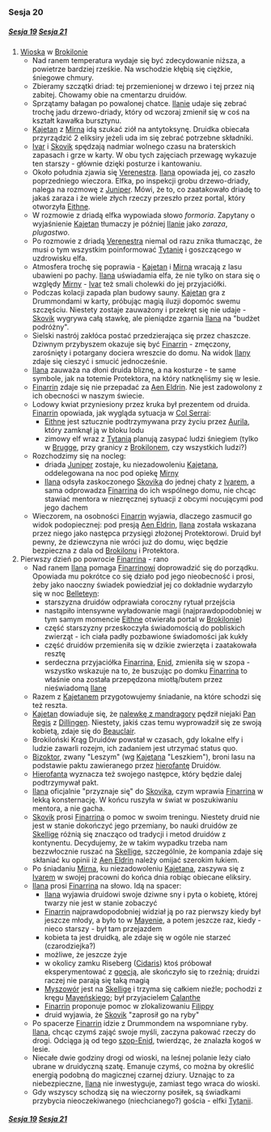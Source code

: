 ### Sesja 20
##### [Sesja 19](#sesja-019) [Sesja 21](#sesja-021)
1. [Wioska](#l_wioska) w [Brokilonie](#l_brokilon)
    - Nad ranem temperatura wydaje się być zdecydowanie niższa, a powietrze bardziej rześkie. Na wschodzie kłębią się ciężkie, śniegowe chmury.
    - Zbieramy szczątki driad: tej przemienionej w drzewo i tej przez nią zabitej. Chowamy obie na cmentarzu druidów.
    - Sprzątamy bałagan po powalonej chatce. [Ilanie](#g_ilana) udaje się zebrać trochę jadu drzewo-driady, który od wczoraj zmienił się w coś na kształt kawałka bursztynu.
    - [Kajetan](#g_kajetan) z [Mirną](#p_mirna) idą szukać ziół na antytoksynę. Druidka obiecała przyrządzić 2 eliksiry jeżeli uda im się zebrać potrzebne składniki.
    - [Ivar](#p_ivar) i [Skovik](#p_skovik) spędzają nadmiar wolnego czasu na braterskich zapasach i grze w karty. W obu tych zajęciach przewagę wykazuje ten starszy - głównie dzięki posturze i kantowaniu.
    - Około południa zjawia się [Verenestra](#p_verenestra). [Ilana](#g_ilana) opowiada jej, co zaszło poprzedniego wieczora. Elfka, po inspekcji grobu drzewo-driady, nalega na rozmowę z [Juniper](#p_juniper). Mówi, że to, co zaatakowało driadę to jakaś zaraza i że wiele złych rzeczy przeszło przez portal, który otworzyła [Eithne](#p_eithne).
    - W rozmowie z driadą elfka wypowiada słowo *formoria*. Zapytany o wyjaśnienie [Kajetan](#g_kajetan) tłumaczy je później [Ilanie](#g_ilana) jako *zaraza*, *plugastwo*.
    - Po rozmowie z driadą [Verenestra](#p_verenestra) niemal od razu znika tłumacząc, że musi o tym wszystkim poinformować [Tytanię](#p_tytania) i goszczącego w uzdrowisku elfa.
    - Atmosfera trochę się poprawia - [Kajetan](#g_kajetan) i [Mirna](#p_mirna) wracają z lasu ubawieni po pachy. [Ilana](#g_ilana) uświadamia elfa, że nie tylko on stara się o względy [Mirny](#p_mirna) - [Ivar](#p_ivar) też smali cholewki do jej przyjaciółki.
    - Podczas kolacji zapada plan budowy sauny. [Kajetan](#g_kajetan) gra z Drummondami w karty, próbując magią iluzji dopomóc swemu szczęściu. Niestety zostaje zauważony i przekręt się nie udaje - [Skovik](#p_skovik) wygrywa całą stawkę, ale pieniądze zgarnia [Ilana](#g_ilana) na "budżet podróżny".
    - Sielski nastrój zakłóca postać przedzierająca się przez chaszcze. Dziwnym przybyszem okazuje się być [Finarrin](#p_druid_finarrin) - zmęczony, zarośnięty i potargany dociera wreszcie do domu. Na widok [Ilany](#g_ilana) zdaje się cieszyć i smucić jednocześnie.
    - [Ilana](#g_ilana) zauważa na dłoni druida bliznę, a na kosturze - te same symbole, jak na totemie Protektora, na który natknęliśmy się w lesie.
    - [Finarrin](#p_druid_finarrin) zdaje się nie przepadać za [Aen Eldrin](#r_aen_eldrin). Nie jest zadowolony z ich obecności w naszym świecie.
    - Lodowy kwiat przyniesiony przez kruka był prezentem od druida. [Finarrin](#p_druid_finarrin) opowiada, jak wygląda sytuacja w [Col Serrai](#l_col_serrai):
        - [Eithne](#p_eithne) jest sztucznie podtrzymywana przy życiu przez [Aurila](#p_auril), który zamknął ją w bloku lodu
        - zimowy elf wraz z [Tytanią](#p_tytania) planują zasypać ludzi śniegiem (tylko w [Brugge](#l_m_brugge), przy granicy z [Brokilonem](#l_brokilon), czy wszystkich ludzi?)
    - Rozchodzimy się na nocleg: 
        - driada [Juniper](#p_juniper) zostaje, ku niezadowoleniu [Kajetana](#g_kajetan), oddelegowana na noc pod opiekę [Mirny](#p_mirna)
        - [Ilana](#g_ilana) odsyła zaskoczonego [Skovika](#p_skovik) do jednej chaty z [Ivarem](#p_ivar), a sama odprowadza [Finarrina](#p_druid_finarrin) do ich wspólnego domu, nie chcąc stawiać mentora w niezręcznej sytuacji z obcymi nocującymi pod jego dachem
    - Wieczorem, na osobności [Finarrin](#p_druid_finarrin) wyjawia, dlaczego zasmucił go widok podopiecznej: pod presją [Aen Eldrin](#r_aen_eldrin), [Ilana](#g_ilana) została wskazana przez niego jako następca przysięgi złożonej Protektorowi. Druid był pewny, że dziewczyna nie wróci już do domu, więc będzie bezpieczna z dala od [Brokilonu](#l_brokilon) i Protektora.
2. Pierwszy dzień po powrocie [Finarrina](#p_druid_finarrin) - rano
    - Nad ranem [Ilana](#g_ilana) pomaga [Finarrinowi](#p_druid_finarrin) doprowadzić się do porządku. Opowiada mu pokrótce co się działo pod jego nieobecność i prosi, żeby jako naoczny świadek powiedział jej co dokładnie wydarzyło się w noc [Belleteyn](#r_belleteyn):
        - starszyzna druidów odprawiała coroczny rytuał przejścia
        - nastąpiło intensywne wyładowanie magii (najprawdopodobniej w tym samym momencie [Eithne](#p_eithne) otwierała portal w [Brokilonie](#l_brokilon))
        - część starszyzny przeskoczyła świadomością do pobliskich zwierząt - ich ciała padły pozbawione świadomości jak kukły
        - część druidów przemieniła się w dzikie zwierzęta i zaatakowała resztę
        - serdeczna przyjaciółka [Finarrina](#p_druid_finarrin), [Enid](#p_enid), zmieniła się w szopa - wszystko wskazuje na to, że buszując po domku [Finarrina](#p_druid_finarrin) to właśnie ona została  przepędzona miotłą/butem przez nieświadomą [Ilanę](#g_ilana)
    - Razem z [Kajetanem](#g_kajetan) przygotowujemy śniadanie, na które schodzi się też reszta.
    - [Kajetan](#g_kajetan) dowiaduje się, że [nalewkę z mandragory](#r_nalewka) pędził niejaki [Pan Regis](#p_regis) z [Dillingen](#l_dillingen). Niestety, jakiś czas temu wyprowadził się ze swoją kobietą, zdaje się do [Beauclair](#l_beauclair).
    - Brokiloński Krąg Druidów powstał w czasach, gdy lokalne elfy i ludzie zawarli rozejm, ich zadaniem jest utrzymać status quo.
    - [Bizoktor](Bizoktor), zwany "Leszym" (wg [Kajetana](#g_kajetan) "Leszkiem"), broni lasu na podstawie paktu zawieranego przez [hierofantę](#p_druid_finarrin) Druidów.
    - [Hierofanta](#p_druid_finarrin) wyznacza też swojego następce, który będzie dalej podtrzymywał pakt.
    - [Ilana](#g_ilana) oficjalnie "przyznaje się" do [Skovika](#p_skovik), czym wprawia [Finarrina](#p_druid_finarrin) w lekką konsternację. W końcu ruszyła w świat w poszukiwaniu mentora, a nie gacha.
    - [Skovik](#p_skovik) prosi [Finarrina](#p_druid_finarrin) o pomoc w swoim treningu. Niestety druid nie jest w stanie dokończyć jego przemiany, bo nauki druidów ze [Skellige](#l_wyspy_skellige) różnią się znacząco od tradycji i metod druidów z kontynentu. Decydujemy, że w takim wypadku trzeba nam bezzwłocznie ruszać na [Skellige](#l_wyspy_skellige), szczególnie, że kompania zdaje się skłaniać ku opinii iż [Aen Eldrin](#r_aen_eldrin) należy omijać szerokim łukiem.
    - Po śniadaniu [Mirna](#p_mirna), ku niezadowoleniu [Kajetana](#g_kajetan), zaszywa się z [Ivarem](#p_ivar) w swojej pracowni do końca dnia robiąc obiecane eliksiry. 
    - [Ilana](#g_ilana) prosi [Finarrina](#p_druid_finarrin) na słowo. Idą na spacer:
        - [Ilana](#g_ilana) wyjawia druidowi swoje dziwne sny i pyta o kobietę, której twarzy nie jest w stanie zobaczyć 
        - [Finarrin](#p_druid_finarrin) najprawdopodobniej widział ją po raz pierwszy kiedy był jeszcze młody, a było to w [Mayenie](#l_mayena), a potem jeszcze raz, kiedy - nieco starszy - był tam przejazdem
        - kobieta ta jest druidką, ale zdaje się w ogóle nie starzeć (czarodziejka?)
        - możliwe, że jeszcze żyje
        - w okolicy zamku Riseberg ([Cidaris](#l_cidaris)) ktoś próbował eksperymentować z [goecją](#r_goecja), ale skończyło się to rzeźnią; druidzi raczej nie parają się taką magią
        - [Myszowór](#p_myszowor) jest na [Skellige](#l_wyspy_skellige) i trzyma się całkiem nieźle; pochodzi z kręgu [Mayeńskiego](#l_mayena); był przyjacielem [Calanthe](#p_calanthe)
        - [Finarrin](#p_druid_finarrin) proponuje pomoc w zlokalizowaniu [Filippy](#p_filippa_eilhart)
        - druid wyjawia, że [Skovik](#p_skovik) "zaprosił go na ryby"
    - Po spacerze [Finarrin](#p_druid_finarrin) idzie z Drummondem na wspomniane ryby. [Ilana](#g_ilana), chcąc czymś zająć swoje myśli, zaczyna pakować rzeczy do drogi. Odciąga ją od tego [szop-Enid](#p_enid), twierdząc, że znalazła kogoś w lesie. 
    - Niecałe dwie godziny drogi od wioski, na leśnej polanie leży ciało ubrane w druidyczną szatę. Emanuje czymś, co można by określić energią podobną do magicznej czarnej dziury. Uznając to za niebezpieczne, [Ilana](#g_ilana) nie inwestyguje, zamiast tego wraca do wioski.
    - Gdy wszyscy schodzą się na wieczorny posiłek, są świadkami przybycia nieoczekiwanego (niechcianego?) gościa - elfki [Tytanii](#p_tytania).

##### [Sesja 19](#sesja-019) [Sesja 21](#sesja-021)